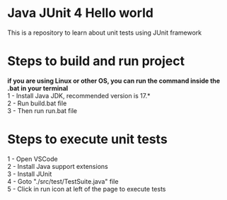 # Java JUnit 4 Hello world
This is a repository to learn about unit tests using JUnit framework

# Steps to build and run project
<b>if you are using Linux or other OS, you can run the command inside the .bat in your terminal</b><br/>
1 - Install Java JDK, recommended version is 17.*</br>
2 - Run build.bat file<br />
3 - Then run run.bat file<br />

# Steps to execute unit tests
1 - Open VSCode<br />
2 - Install Java support extensions<br />
3 - Install JUnit<br />
4 - Goto "./src/test/TestSuite.java" file<br />
5 - Click in run icon at left of the page to execute tests<br />